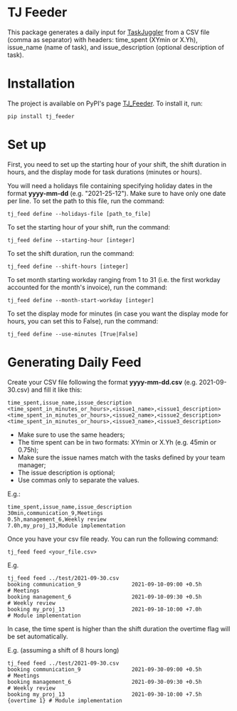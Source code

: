 # TJ Feeder

This package generates a daily input for [TaskJuggler](https://taskjuggler.org/) from a CSV file (comma as separator) with headers: time_spent (XYmin or X.Yh), issue_name (name of task), and issue_description (optional description of task).

# Installation

The project is available on PyPI's page [TJ_Feeder](https://pypi.org/project/tj-feeder/). To install it, run:

```shell
pip install tj_feeder
```

# Set up

First, you need to set up the starting hour of your shift, the shift duration in hours, and the display mode for task durations (minutes or hours).

You will need a holidays file containing specifying holiday dates in the format **yyyy-mm-dd** (e.g. "2021-25-12"). Make sure to have only one date per line. To set the path to this file, run the command:
```shell
tj_feed define --holidays-file [path_to_file]
```

To set the starting hour of your shift, run the command:
```shell
tj_feed define --starting-hour [integer]
```

To set the shift duration, run the command:
```shell
tj_feed define --shift-hours [integer]
```

To set month starting workday ranging from 1 to 31 (i.e. the first workday accounted for the month's invoice), run the command:

```shell
tj_feed define --month-start-workday [integer]
```

To set the display mode for minutes (in case you want the display mode for hours, you can set this to False), run the command:
```shell
tj_feed define --use-minutes [True|False]
```

# Generating Daily Feed

Create your CSV file following the format **yyyy-mm-dd.csv** (e.g. 2021-09-30.csv) and fill it like this:

```
time_spent,issue_name,issue_description
<time_spent_in_minutes_or_hours>,<issue1_name>,<issue1_description>
<time_spent_in_minutes_or_hours>,<issue2_name>,<issue2_description>
<time_spent_in_minutes_or_hours>,<issue3_name>,<issue3_description>
```

- Make sure to use the same headers;
- The time spent can be in two formats: XYmin or X.Yh (e.g. 45min or 0.75h);
- Make sure the issue names match with the tasks defined by your team manager;
- The issue description is optional;
- Use commas only to separate the values.

E.g.:
```
time_spent,issue_name,issue_description
30min,communication_9,Meetings
0.5h,management_6,Weekly review
7.0h,my_proj_13,Module implementation
```
Once you have your csv file ready. You can run the following command:
```shell
tj_feed feed <your_file.csv>
```

E.g.

```shell
tj_feed feed ../test/2021-09-30.csv
booking communication_9                2021-09-10-09:00 +0.5h                # Meetings
booking management_6                   2021-09-10-09:30 +0.5h                # Weekly review
booking my_proj_13                     2021-09-10-10:00 +7.0h                # Module implementation
```

In case, the time spent is higher than the shift duration the overtime flag will be set automatically.


E.g. (assuming a shift of 8 hours long)

```shell
tj_feed feed ../test/2021-09-30.csv
booking communication_9                2021-09-30-09:00 +0.5h                # Meetings
booking management_6                   2021-09-30-09:30 +0.5h                # Weekly review
booking my_proj_13                     2021-09-30-10:00 +7.5h   {overtime 1} # Module implementation
```
